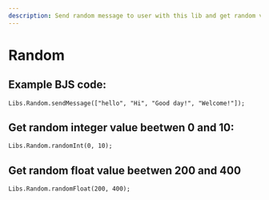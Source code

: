 ```yaml
---
description: Send random message to user with this lib and get random values!
---
```


# Random

## Example BJS code:

`Libs.Random.sendMessage(["hello", "Hi", "Good day!", "Welcome!"]);`

## Get random integer value beetwen 0 and 10:

`Libs.Random.randomInt(0, 10);`

## Get random float value beetwen 200 and 400

`Libs.Random.randomFloat(200, 400);`

